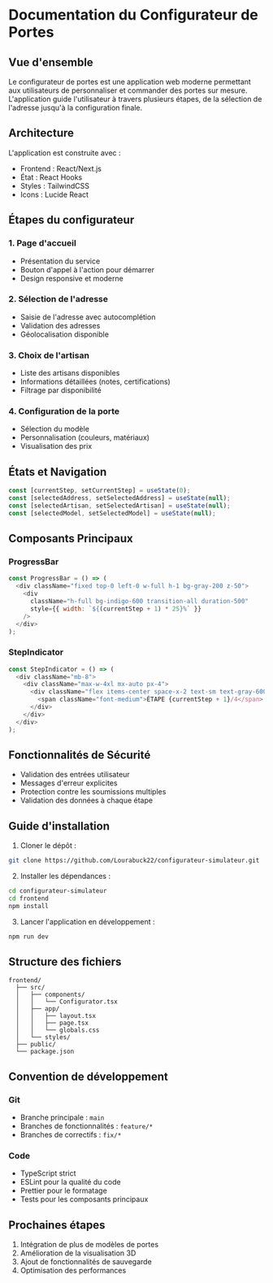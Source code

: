 # Documentation du Configurateur de Portes

## Vue d'ensemble
Le configurateur de portes est une application web moderne permettant aux utilisateurs de personnaliser et commander des portes sur mesure. L'application guide l'utilisateur à travers plusieurs étapes, de la sélection de l'adresse jusqu'à la configuration finale.

## Architecture
L'application est construite avec :
- Frontend : React/Next.js
- État : React Hooks
- Styles : TailwindCSS
- Icons : Lucide React

## Étapes du configurateur

### 1. Page d'accueil
- Présentation du service
- Bouton d'appel à l'action pour démarrer
- Design responsive et moderne

### 2. Sélection de l'adresse
- Saisie de l'adresse avec autocomplétion
- Validation des adresses
- Géolocalisation disponible

### 3. Choix de l'artisan
- Liste des artisans disponibles
- Informations détaillées (notes, certifications)
- Filtrage par disponibilité

### 4. Configuration de la porte
- Sélection du modèle
- Personnalisation (couleurs, matériaux)
- Visualisation des prix

## États et Navigation
```javascript
const [currentStep, setCurrentStep] = useState(0);
const [selectedAddress, setSelectedAddress] = useState(null);
const [selectedArtisan, setSelectedArtisan] = useState(null);
const [selectedModel, setSelectedModel] = useState(null);
```

## Composants Principaux

### ProgressBar
```javascript
const ProgressBar = () => (
  <div className="fixed top-0 left-0 w-full h-1 bg-gray-200 z-50">
    <div 
      className="h-full bg-indigo-600 transition-all duration-500"
      style={{ width: `${(currentStep + 1) * 25}%` }}
    />
  </div>
);
```

### StepIndicator
```javascript
const StepIndicator = () => (
  <div className="mb-8">
    <div className="max-w-4xl mx-auto px-4">
      <div className="flex items-center space-x-2 text-sm text-gray-600">
        <span className="font-medium">ÉTAPE {currentStep + 1}/4</span>
      </div>
    </div>
  </div>
);
```

## Fonctionnalités de Sécurité
- Validation des entrées utilisateur
- Messages d'erreur explicites
- Protection contre les soumissions multiples
- Validation des données à chaque étape

## Guide d'installation

1. Cloner le dépôt :
```bash
git clone https://github.com/Lourabuck22/configurateur-simulateur.git
```

2. Installer les dépendances :
```bash
cd configurateur-simulateur
cd frontend
npm install
```

3. Lancer l'application en développement :
```bash
npm run dev
```

## Structure des fichiers
```
frontend/
  ├── src/
  │   ├── components/
  │   │   └── Configurator.tsx
  │   ├── app/
  │   │   ├── layout.tsx
  │   │   ├── page.tsx
  │   │   └── globals.css
  │   └── styles/
  ├── public/
  └── package.json
```

## Convention de développement

### Git
- Branche principale : `main`
- Branches de fonctionnalités : `feature/*`
- Branches de correctifs : `fix/*`

### Code
- TypeScript strict
- ESLint pour la qualité du code
- Prettier pour le formatage
- Tests pour les composants principaux

## Prochaines étapes
1. Intégration de plus de modèles de portes
2. Amélioration de la visualisation 3D
3. Ajout de fonctionnalités de sauvegarde
4. Optimisation des performances